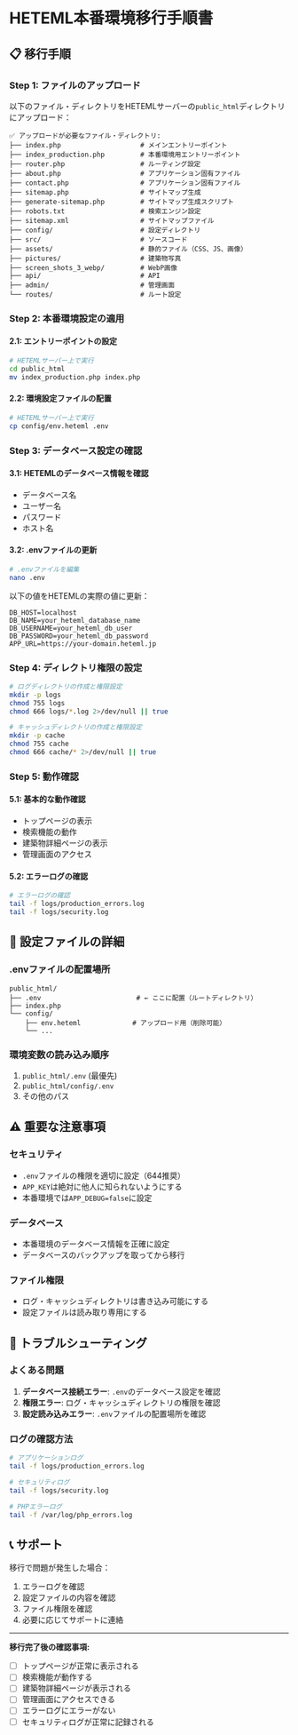 # HETEML本番環境移行手順書

## 📋 移行手順

### Step 1: ファイルのアップロード
以下のファイル・ディレクトリをHETEMLサーバーの`public_html`ディレクトリにアップロード：

```
✅ アップロードが必要なファイル・ディレクトリ:
├── index.php                    # メインエントリーポイント
├── index_production.php         # 本番環境用エントリーポイント
├── router.php                   # ルーティング設定
├── about.php                    # アプリケーション固有ファイル
├── contact.php                  # アプリケーション固有ファイル
├── sitemap.php                  # サイトマップ生成
├── generate-sitemap.php         # サイトマップ生成スクリプト
├── robots.txt                   # 検索エンジン設定
├── sitemap.xml                  # サイトマップファイル
├── config/                      # 設定ディレクトリ
├── src/                         # ソースコード
├── assets/                      # 静的ファイル（CSS、JS、画像）
├── pictures/                    # 建築物写真
├── screen_shots_3_webp/         # WebP画像
├── api/                         # API
├── admin/                       # 管理画面
└── routes/                      # ルート設定
```

### Step 2: 本番環境設定の適用

#### 2.1: エントリーポイントの設定
```bash
# HETEMLサーバー上で実行
cd public_html
mv index_production.php index.php
```

#### 2.2: 環境設定ファイルの配置
```bash
# HETEMLサーバー上で実行
cp config/env.heteml .env
```

### Step 3: データベース設定の確認

#### 3.1: HETEMLのデータベース情報を確認
- データベース名
- ユーザー名
- パスワード
- ホスト名

#### 3.2: .envファイルの更新
```bash
# .envファイルを編集
nano .env
```

以下の値をHETEMLの実際の値に更新：
```env
DB_HOST=localhost
DB_NAME=your_heteml_database_name
DB_USERNAME=your_heteml_db_user
DB_PASSWORD=your_heteml_db_password
APP_URL=https://your-domain.heteml.jp
```

### Step 4: ディレクトリ権限の設定
```bash
# ログディレクトリの作成と権限設定
mkdir -p logs
chmod 755 logs
chmod 666 logs/*.log 2>/dev/null || true

# キャッシュディレクトリの作成と権限設定
mkdir -p cache
chmod 755 cache
chmod 666 cache/* 2>/dev/null || true
```

### Step 5: 動作確認

#### 5.1: 基本的な動作確認
- トップページの表示
- 検索機能の動作
- 建築物詳細ページの表示
- 管理画面のアクセス

#### 5.2: エラーログの確認
```bash
# エラーログの確認
tail -f logs/production_errors.log
tail -f logs/security.log
```

## 🔧 設定ファイルの詳細

### .envファイルの配置場所
```
public_html/
├── .env                        # ← ここに配置（ルートディレクトリ）
├── index.php
└── config/
    ├── env.heteml             # アップロード用（削除可能）
    └── ...
```

### 環境変数の読み込み順序
1. `public_html/.env` (最優先)
2. `public_html/config/.env`
3. その他のパス

## ⚠️ 重要な注意事項

### セキュリティ
- `.env`ファイルの権限を適切に設定（644推奨）
- `APP_KEY`は絶対に他人に知られないようにする
- 本番環境では`APP_DEBUG=false`に設定

### データベース
- 本番環境のデータベース情報を正確に設定
- データベースのバックアップを取ってから移行

### ファイル権限
- ログ・キャッシュディレクトリは書き込み可能にする
- 設定ファイルは読み取り専用にする

## 🚨 トラブルシューティング

### よくある問題
1. **データベース接続エラー**: `.env`のデータベース設定を確認
2. **権限エラー**: ログ・キャッシュディレクトリの権限を確認
3. **設定読み込みエラー**: `.env`ファイルの配置場所を確認

### ログの確認方法
```bash
# アプリケーションログ
tail -f logs/production_errors.log

# セキュリティログ
tail -f logs/security.log

# PHPエラーログ
tail -f /var/log/php_errors.log
```

## 📞 サポート

移行で問題が発生した場合：
1. エラーログを確認
2. 設定ファイルの内容を確認
3. ファイル権限を確認
4. 必要に応じてサポートに連絡

---

**移行完了後の確認事項:**
- [ ] トップページが正常に表示される
- [ ] 検索機能が動作する
- [ ] 建築物詳細ページが表示される
- [ ] 管理画面にアクセスできる
- [ ] エラーログにエラーがない
- [ ] セキュリティログが正常に記録される

